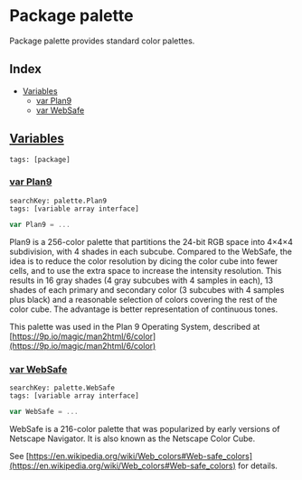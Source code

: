 # Package palette

Package palette provides standard color palettes. 

## Index

* [Variables](#var)
    * [var Plan9](#Plan9)
    * [var WebSafe](#WebSafe)


## <a id="var" href="#var">Variables</a>

```
tags: [package]
```

### <a id="Plan9" href="#Plan9">var Plan9</a>

```
searchKey: palette.Plan9
tags: [variable array interface]
```

```Go
var Plan9 = ...
```

Plan9 is a 256-color palette that partitions the 24-bit RGB space into 4×4×4 subdivision, with 4 shades in each subcube. Compared to the WebSafe, the idea is to reduce the color resolution by dicing the color cube into fewer cells, and to use the extra space to increase the intensity resolution. This results in 16 gray shades (4 gray subcubes with 4 samples in each), 13 shades of each primary and secondary color (3 subcubes with 4 samples plus black) and a reasonable selection of colors covering the rest of the color cube. The advantage is better representation of continuous tones. 

This palette was used in the Plan 9 Operating System, described at [https://9p.io/magic/man2html/6/color](https://9p.io/magic/man2html/6/color) 

### <a id="WebSafe" href="#WebSafe">var WebSafe</a>

```
searchKey: palette.WebSafe
tags: [variable array interface]
```

```Go
var WebSafe = ...
```

WebSafe is a 216-color palette that was popularized by early versions of Netscape Navigator. It is also known as the Netscape Color Cube. 

See [https://en.wikipedia.org/wiki/Web_colors#Web-safe_colors](https://en.wikipedia.org/wiki/Web_colors#Web-safe_colors) for details. 

